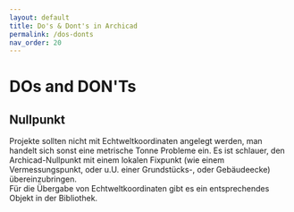 ```yaml
---
layout: default
title: Do's & Dont's in Archicad
permalink: /dos-donts
nav_order: 20
---
```

# DOs and DON'Ts

## Nullpunkt
Projekte sollten nicht mit Echtweltkoordinaten angelegt werden, man handelt sich sonst eine metrische Tonne Probleme ein.
Es ist schlauer, den Archicad-Nullpunkt mit einem lokalen Fixpunkt (wie einem Vermessungspunkt, oder u.U. einer Grundstücks-, oder Gebäudeecke) übereinzubringen.  
Für die Übergabe von Echtweltkoordinaten gibt es ein entsprechendes Objekt in der Bibliothek.
